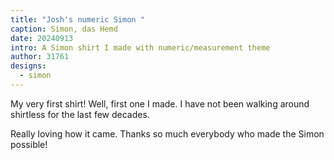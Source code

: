 ```yaml
---
title: "Josh's numeric Simon "
caption: Simon, das Hemd
date: 20240913
intro: A Simon shirt I made with numeric/measurement theme
author: 31761
designs:
  - simon
---
```


My very first shirt! Well, first one I made. I have not been walking around shirtless for the last few decades.

Really loving how it came. Thanks so much everybody who made the Simon possible!
